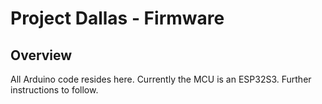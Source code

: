 # Project Dallas - Firmware

## Overview

All Arduino code resides here. Currently the MCU is an ESP32S3. Further instructions to follow.